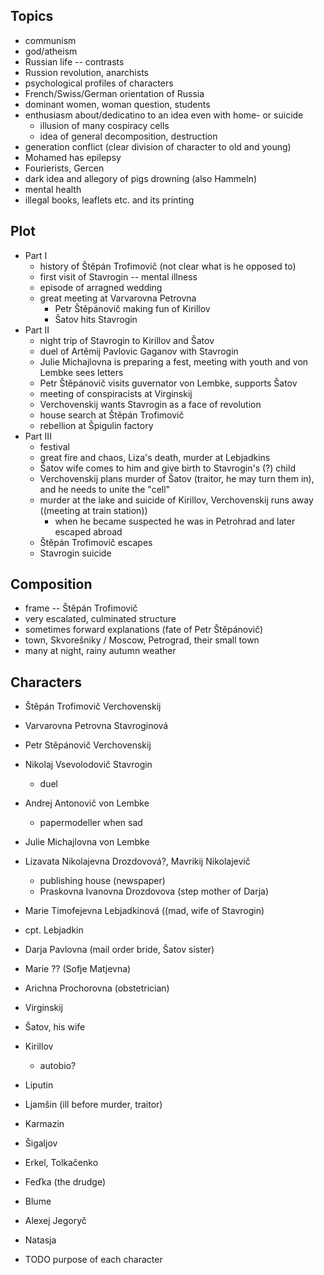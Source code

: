 
## Topics
- communism
- god/atheism
- Russian life -- contrasts
- Russion revolution, anarchists
- psychological profiles of characters
- French/Swiss/German orientation of Russia
- dominant women, woman question, students
- enthusiasm about/dedicatino to an idea even with home- or suicide
	- illusion of many cospiracy cells
	- idea of general decomposition, destruction
- generation conflict (clear division of character to old and young)
- Mohamed has epilepsy
- Fourierists, Gercen
- dark idea and allegory of pigs drowning (also Hammeln)
- mental health
- illegal books, leaflets etc. and its printing


## Plot

- Part I
	- history of Štěpán Trofimovič (not clear what is he opposed to)
	- first visit of Stavrogin -- mental illness
	- episode of arragned wedding
	- great meeting at Varvarovna Petrovna
		- Petr Štěpánovič making fun of Kirillov
		- Šatov hits Stavrogin
- Part II
	- night trip of Stavrogin to Kirillov and Šatov
	- duel of Artěmij Pavlovic Gaganov with Stavrogin
	- Julie Michajlovna is preparing a fest, meeting with youth and von Lembke sees letters
	- Petr Štěpánovič visits guvernator von Lembke, supports Šatov
	- meeting of conspiracists at Virginskij
	- Verchovenskij wants Stavrogin as a face of revolution
	- house search at Štěpán Trofimovič
	- rebellion at Špigulin factory
- Part III
	- festival
	- great fire and chaos, Liza's death, murder at Lebjadkins
	- Šatov wife comes to him and give birth to Stavrogin's (?) child
	- Verchovenskij plans murder of Šatov (traitor, he may turn them in), and he needs to unite the "cell"
	- murder at the lake and suicide of Kirillov, Verchovenskij runs away ((meeting at train station))
		- when he became suspected he was in Petrohrad and later escaped abroad
	- Štěpán Trofimovič escapes 
	- Stavrogin suicide

## Composition
- frame -- Štěpán Trofimovič
- very escalated, culminated structure
- sometimes forward explanations (fate of Petr Štěpánovič)
- town, Skvorešniky / Moscow, Petrograd, their small town
- many at night, rainy autumn weather

## Characters

- Štěpán Trofimovič Verchovenskij
- Varvarovna Petrovna Stavroginová

- Petr Stěpánovič Verchovenskij
- Nikolaj Vsevolodovič Stavrogin
	- duel

- Andrej Antonovič von Lembke
	- papermodeller when sad
- Julie Michajlovna von Lembke

- Lizavata Nikolajevna Drozdovová?, Mavrikij Nikolajevič
	- publishing house (newspaper)
	- Praskovna Ivanovna Drozdovova (step mother of Darja)

- Marie Timofejevna Lebjadkinová ((mad, wife of Stavrogin)
- cpt. Lebjadkin

- Darja Pavlovna (mail order bride, Šatov sister)

- Marie ?? (Sofje Matjevna)
- Arichna Prochorovna (obstetrician)
- Virginskij
- Šatov, his wife
- Kirillov
	- autobio?
- Liputin
- Ljamšin (ill before murder, traitor)
- Karmazin
- Šigaljov
- Erkel, Tolkačenko

- Feďka (the drudge)

- Blume
- Alexej Jegoryč
- Natasja


- TODO purpose of each character
